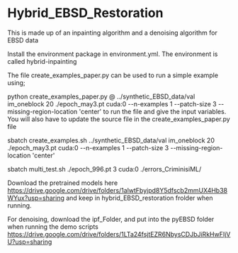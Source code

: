 # Hybrid_EBSD_Restoration
This is made up of an inpainting algorithm and a denoising algorithm for EBSD data

Install the environment package in environment.yml. The environment is called hybrid-inpainting

The file create_examples_paper.py can be used to run a simple example using;

python create_examples_paper.py @ ../synthetic_EBSD_data/val im_oneblock 20 ./epoch_may3.pt cuda:0 --n-examples 1 --patch-size 3 --missing-region-location 'center'
to run the file and give the input variables. You will also have to update the source file in the create_examples_paper.py file

sbatch create_examples.sh ../synthetic_EBSD_data/val im_oneblock 20 ./epoch_may3.pt cuda:0 --n-examples 1 --patch-size 3 --missing-region-location 'center'

sbatch multi_test.sh ./epoch_996.pt 3 cuda:0 ./errors_CriminisiML/

Download the pretrained models here https://drive.google.com/drive/folders/1alwtFbyjpd8Y5dfscb2mmUX4Hb38WYux?usp=sharing and keep in hybrid_EBSD_restoration frolder when running.

For denoising, download the ipf_Folder, and put into the pyEBSD folder when running the demo scripts
https://drive.google.com/drive/folders/1LTa24fsjtEZR6NbysCDJbJiRkHwFIjVU?usp=sharing


